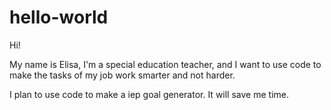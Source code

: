 # hello-world

Hi!

My name is Elisa, I'm a special education teacher, and I want to use
code to make the tasks of my job work smarter and not harder.

I plan to use code to make a iep goal generator. It will save me time.

